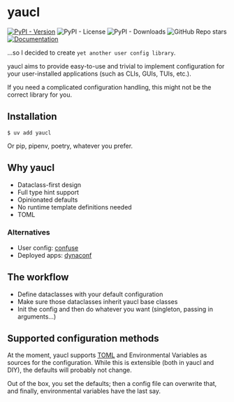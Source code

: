 # yaucl

[![PyPI - Version](https://img.shields.io/pypi/v/yaucl)](https://pypi.org/project/yaucl/)
![PyPI - License](https://img.shields.io/pypi/l/yaucl)
![PyPI - Downloads](https://img.shields.io/pypi/dm/yaucl)
![GitHub Repo stars](https://img.shields.io/github/stars/DJetelina/yaucl?style=flat&logo=github)
[![Documentation](https://img.shields.io/badge/docs-latest-blue.svg)](https://djetelina.github.io/yaucl)

...so I decided to create `yet another user config library`.

yaucl aims to provide easy-to-use and trivial to implement configuration
for your user-installed applications (such as CLIs, GUIs, TUIs, etc.).

If you need a complicated configuration handling, this might not be the correct library for you.

## Installation

```shell
$ uv add yaucl
```

Or pip, pipenv, poetry, whatever you prefer.

## Why yaucl

- Dataclass-first design
- Full type hint support
- Opinionated defaults
- No runtime template definitions needed
- TOML

### Alternatives

- User config: [confuse](https://pypi.org/project/confuse/)
- Deployed apps: [dynaconf](https://pypi.org/project/dynaconf/)

## The workflow

- Define dataclasses with your default configuration
- Make sure those dataclasses inherit yaucl base classes
- Init the config and then do whatever you want (singleton, passing in arguments...)

## Supported configuration methods

At the moment, yaucl supports [TOML](https://toml.io/en/) and Environmental Variables
as sources for the configuration. While this is extensible (both in yaucl and DIY),
the defaults will probably not change.

Out of the box, you set the defaults; then a config file can overwrite that,
and finally, environmental variables have the last say.
